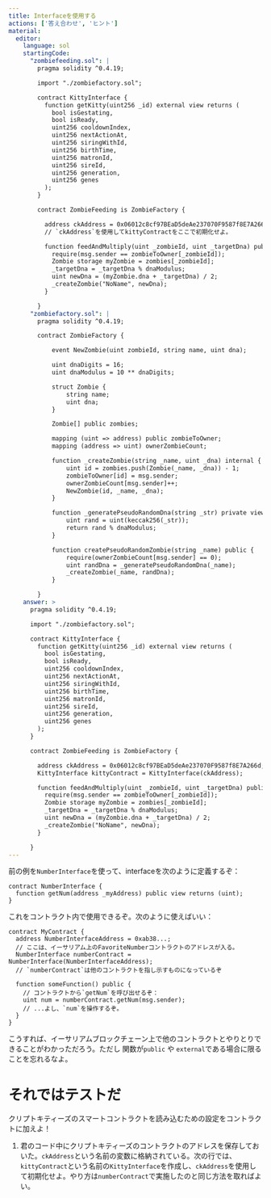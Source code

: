 ```yaml
---
title: Interfaceを使用する
actions: ['答え合わせ', 'ヒント']
material:
  editor:
    language: sol
    startingCode:
      "zombiefeeding.sol": |
        pragma solidity ^0.4.19;

        import "./zombiefactory.sol";

        contract KittyInterface {
          function getKitty(uint256 _id) external view returns (
            bool isGestating,
            bool isReady,
            uint256 cooldownIndex,
            uint256 nextActionAt,
            uint256 siringWithId,
            uint256 birthTime,
            uint256 matronId,
            uint256 sireId,
            uint256 generation,
            uint256 genes
          );
        }

        contract ZombieFeeding is ZombieFactory {

          address ckAddress = 0x06012c8cf97BEaD5deAe237070F9587f8E7A266d;
          // `ckAddress`を使用してkittyContractをここで初期化せよ。

          function feedAndMultiply(uint _zombieId, uint _targetDna) public {
            require(msg.sender == zombieToOwner[_zombieId]);
            Zombie storage myZombie = zombies[_zombieId];
            _targetDna = _targetDna % dnaModulus;
            uint newDna = (myZombie.dna + _targetDna) / 2;
            _createZombie("NoName", newDna);
          }

        }
      "zombiefactory.sol": |
        pragma solidity ^0.4.19;

        contract ZombieFactory {

            event NewZombie(uint zombieId, string name, uint dna);

            uint dnaDigits = 16;
            uint dnaModulus = 10 ** dnaDigits;

            struct Zombie {
                string name;
                uint dna;
            }

            Zombie[] public zombies;

            mapping (uint => address) public zombieToOwner;
            mapping (address => uint) ownerZombieCount;

            function _createZombie(string _name, uint _dna) internal {
                uint id = zombies.push(Zombie(_name, _dna)) - 1;
                zombieToOwner[id] = msg.sender;
                ownerZombieCount[msg.sender]++;
                NewZombie(id, _name, _dna);
            }

            function _generatePseudoRandomDna(string _str) private view returns (uint) {
                uint rand = uint(keccak256(_str));
                return rand % dnaModulus;
            }

            function createPseudoRandomZombie(string _name) public {
                require(ownerZombieCount[msg.sender] == 0);
                uint randDna = _generatePseudoRandomDna(_name);
                _createZombie(_name, randDna);
            }

        }
    answer: >
      pragma solidity ^0.4.19;

      import "./zombiefactory.sol";

      contract KittyInterface {
        function getKitty(uint256 _id) external view returns (
          bool isGestating,
          bool isReady,
          uint256 cooldownIndex,
          uint256 nextActionAt,
          uint256 siringWithId,
          uint256 birthTime,
          uint256 matronId,
          uint256 sireId,
          uint256 generation,
          uint256 genes
        );
      }

      contract ZombieFeeding is ZombieFactory {

        address ckAddress = 0x06012c8cf97BEaD5deAe237070F9587f8E7A266d;
        KittyInterface kittyContract = KittyInterface(ckAddress);

        function feedAndMultiply(uint _zombieId, uint _targetDna) public {
          require(msg.sender == zombieToOwner[_zombieId]);
          Zombie storage myZombie = zombies[_zombieId];
          _targetDna = _targetDna % dnaModulus;
          uint newDna = (myZombie.dna + _targetDna) / 2;
          _createZombie("NoName", newDna);
        }

      }
---
```


前の例を`NumberInterface`を使って、interfaceを次のように定義するぞ：

```
contract NumberInterface {
  function getNum(address _myAddress) public view returns (uint);
}
```

これをコントラクト内で使用できるぞ。次のように使えばいい：

```
contract MyContract {
  address NumberInterfaceAddress = 0xab38...; 
  // ここは、イーサリアム上のFavoriteNumberコントラクトのアドレスが入る。
  NumberInterface numberContract = NumberInterface(NumberInterfaceAddress);
  // `numberContract`は他のコントラクトを指し示すものになっているぞ 

  function someFunction() public {
    // コントラクトから`getNum`を呼び出せるぞ：
    uint num = numberContract.getNum(msg.sender);
    // ...よし、`num`を操作するぞ。
  }
}
```

こうすれば、イーサリアムブロックチェーン上で他のコントラクトとやりとりできることがわかっただろう。ただし 関数が`public` や `external`である場合に限ることを忘れるなよ。


# それではテストだ

クリプトキティーズのスマートコントラクトを読み込むための設定をコントラクトに加えよ！

1. 君のコード中にクリプトキティーズのコントラクトのアドレスを保存しておいた。`ckAddress`という名前の変数に格納されている。次の行では、 `kittyContract`という名前の`KittyInterface`を作成し、`ckAddress`を使用して初期化せよ。やり方は`numberContract`で実施したのと同じ方法を取ればよい。

